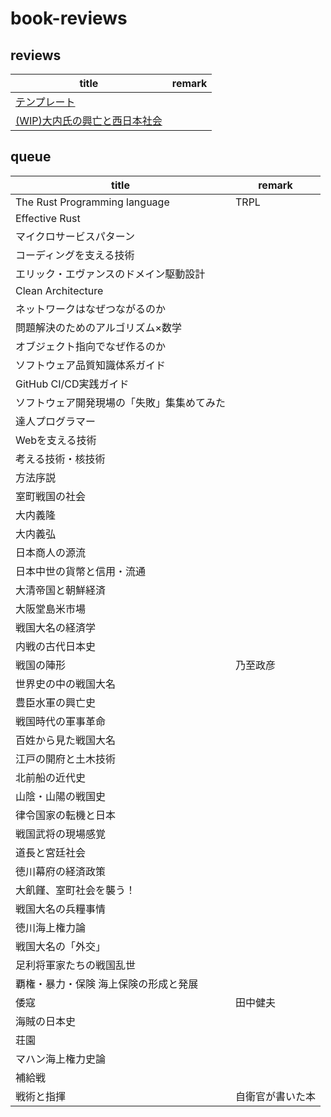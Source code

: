 # book-reviews

## reviews

| title | remark |
| --- | --- |
| [テンプレート](./docs/template.md) |  |
| [(WIP)大内氏の興亡と西日本社会](./docs/oouchi_shi_no_koubou_to_nishinihon_syakai.md) |  |

## queue
| title | remark |
| --- | --- |
| The Rust Programming language | TRPL |
| Effective Rust |  |
| マイクロサービスパターン |  |
| コーディングを支える技術 |  |
| エリック・エヴァンスのドメイン駆動設計 |  |
| Clean Architecture |  |
| ネットワークはなぜつながるのか |  |
| 問題解決のためのアルゴリズム×数学 |  |
| オブジェクト指向でなぜ作るのか |  |
| ソフトウェア品質知識体系ガイド |  |
| GitHub CI/CD実践ガイド |  |
| ソフトウェア開発現場の「失敗」集集めてみた |  |
| 達人プログラマー |  |
| Webを支える技術 |  |
| 考える技術・核技術 |  |
| 方法序説 |  |
| 室町戦国の社会 |  |
| 大内義隆 |  |
| 大内義弘 |  |
| 日本商人の源流 |  |
| 日本中世の貨幣と信用・流通 |  |
| 大清帝国と朝鮮経済 |  |
| 大阪堂島米市場 |  |
| 戦国大名の経済学 |  |
| 内戦の古代日本史 |  |
| 戦国の陣形 | 乃至政彦 |
| 世界史の中の戦国大名 |  |
| 豊臣水軍の興亡史 |  |
| 戦国時代の軍事革命 |  |
| 百姓から見た戦国大名 |  |
| 江戸の開府と土木技術 |  |
| 北前船の近代史 |  |
| 山陰・山陽の戦国史 |  |
| 律令国家の転機と日本 |  |
| 戦国武将の現場感覚 |  |
| 道長と宮廷社会 |  |
| 徳川幕府の経済政策 |  |
| 大飢饉、室町社会を襲う！ |  |
| 戦国大名の兵糧事情 |  |
| 徳川海上権力論 |  |
| 戦国大名の「外交」 |  |
| 足利将軍家たちの戦国乱世 |  |
| 覇権・暴力・保険 海上保険の形成と発展 |  |
| 倭寇 | 田中健夫 |
| 海賊の日本史 |  |
| 荘園 |  |
| マハン海上権力史論 |  |
| 補給戦 |  |
| 戦術と指揮 | 自衛官が書いた本 |
